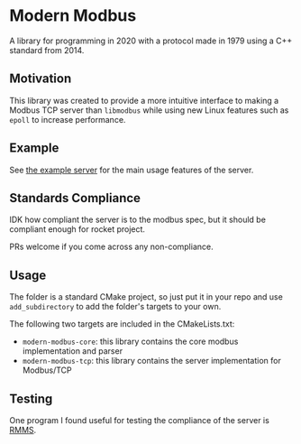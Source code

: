 # Modern Modbus
A library for programming in 2020 with a protocol made in 1979 using a
C++ standard from 2014.

## Motivation
This library was created to provide a more intuitive interface to making a Modbus TCP server than
`libmodbus` while using new Linux features such as `epoll` to increase performance.

## Example
See [the example server](example/main.cpp) for the main usage features of the server.

## Standards Compliance
IDK how compliant the server is to the modbus spec, but it should be compliant enough for rocket project.

PRs welcome if you come across any non-compliance.

## Usage
The folder is a standard CMake project, so just put it in your repo and use `add_subdirectory` to add
the folder's targets to your own.

The following two targets are included in the CMakeLists.txt:
* `modern-modbus-core`: this library contains the core modbus implementation and parser
* `modern-modbus-tcp`: this library contains the server implementation for Modbus/TCP 

## Testing
One program I found useful for testing the compliance of the server is 
[RMMS](http://en.radzio.dxp.pl/modbus-master-simulator/).
